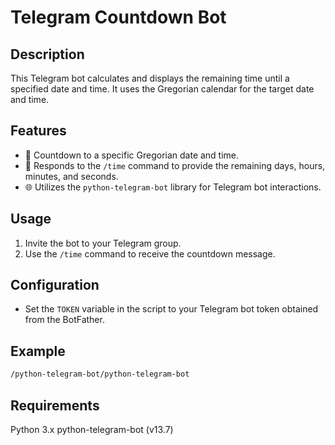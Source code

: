 # Telegram Countdown Bot

## Description
This Telegram bot calculates and displays the remaining time until a specified date and time. It uses the Gregorian calendar for the target date and time.

## Features
- 📅 Countdown to a specific Gregorian date and time.
- 🤖 Responds to the `/time` command to provide the remaining days, hours, minutes, and seconds.
- 🌐 Utilizes the `python-telegram-bot` library for Telegram bot interactions.

## Usage
1. Invite the bot to your Telegram group.
2. Use the `/time` command to receive the countdown message.

## Configuration
- Set the `TOKEN` variable in the script to your Telegram bot token obtained from the BotFather.

## Example
```bash
/python-telegram-bot/python-telegram-bot
```

## Requirements
Python 3.x
python-telegram-bot (v13.7)
